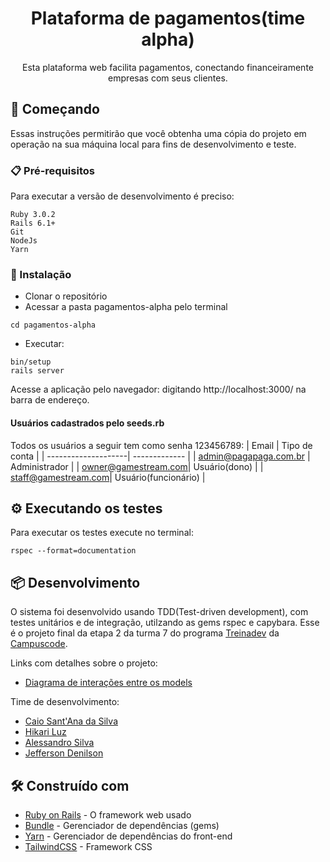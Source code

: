 <h1 align="center">
    Plataforma de pagamentos(time alpha)
</h1>
<p align="center"> Esta plataforma web facilita pagamentos, conectando financeiramente empresas com seus clientes. </p>

## 🚀 Começando

Essas instruções permitirão que você obtenha uma cópia do projeto em operação na sua máquina local para fins de desenvolvimento e teste.

### 📋 Pré-requisitos

Para executar a versão de desenvolvimento é preciso:

```
Ruby 3.0.2
Rails 6.1+
Git
NodeJs
Yarn
```
### 🔧 Instalação

- Clonar o repositório
- Acessar a pasta pagamentos-alpha pelo terminal
```
cd pagamentos-alpha 
```
- Executar:
```
bin/setup
rails server
```
Acesse a aplicação pelo navegador: digitando http://localhost:3000/ na barra de endereço.

#### Usuários cadastrados pelo seeds.rb
Todos os usuários a seguir tem como senha 123456789:
| Email               | Tipo de conta | 
| --------------------| ------------- |
| admin@pagapaga.com.br  | Administrador |
| owner@gamestream.com| Usuário(dono) |
| staff@gamestream.com| Usuário(funcionário) |

## ⚙️ Executando os testes

Para executar os testes execute no terminal:
```
rspec --format=documentation
```
## 📦 Desenvolvimento

O sistema foi desenvolvido usando TDD(Test-driven development), com testes unitários e de integração, utilzando as gems rspec e capybara.
Esse é o projeto final da etapa 2 da turma 7 do programa [Treinadev](https://treinadev.com.br/) da [Campuscode](https://campuscode.com.br/).

Links com detalhes sobre o projeto:
* [Diagrama de interações entre os models](https://docs.google.com/drawings/d/1JThfhFGx6O8p3lijoboJbZBGjQjlOXToAzejdqna3zs)

Time de desenvolvimento:
* [Caio Sant'Ana da Silva](https://github.com/caiosant)
* [Hikari Luz](https://github.com/Hikari-desuyoo)
* [Alessandro Silva](https://github.com/alleSilva)
* [Jefferson Denilson](https://github.com/jeffersondenilson)

## 🛠️ Construído com

* [Ruby on Rails](https://rubyonrails.org/) - O framework web usado
* [Bundle](https://bundler.io/) - Gerenciador de dependências (gems)
* [Yarn](https://yarnpkg.com/) - Gerenciador de dependências do front-end 
* [TailwindCSS](https://tailwindcss.com/) - Framework CSS
